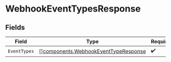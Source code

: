 # WebhookEventTypesResponse


## Fields

| Field                                                                                        | Type                                                                                         | Required                                                                                     | Description                                                                                  |
| -------------------------------------------------------------------------------------------- | -------------------------------------------------------------------------------------------- | -------------------------------------------------------------------------------------------- | -------------------------------------------------------------------------------------------- |
| `EventTypes`                                                                                 | [][components.WebhookEventTypeResponse](../../models/components/webhookeventtyperesponse.md) | :heavy_check_mark:                                                                           | N/A                                                                                          |